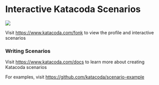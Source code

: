# Interactive Katacoda Scenarios

[![](http://shields.katacoda.com/katacoda/fonk/count.svg)](https://www.katacoda.com/fonk "Get your profile on Katacoda.com")

Visit https://www.katacoda.com/fonk to view the profile and interactive scenarios

### Writing Scenarios
Visit https://www.katacoda.com/docs to learn more about creating Katacoda scenarios

For examples, visit https://github.com/katacoda/scenario-example
